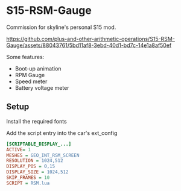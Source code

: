 # S15-RSM-Gauge

Commission for skyline's personal S15 mod.

https://github.com/plus-and-other-arithmetic-operations/S15-RSM-Gauge/assets/88043761/5bd11af8-3ebd-40d1-bd7c-14e1a8af50ef

Some features:
- Boot-up animation
- RPM Gauge
- Speed meter
- Battery voltage meter

## Setup

Install the required fonts

Add the script entry into the car's ext_config

```ini
[SCRIPTABLE_DISPLAY_...]
ACTIVE= 1
MESHES = GEO_INT_RSM_SCREEN
RESOLUTION = 1024,512
DISPLAY_POS = 0,15
DISPLAY_SIZE = 1024,512
SKIP_FRAMES = 10
SCRIPT = RSM.lua
```
